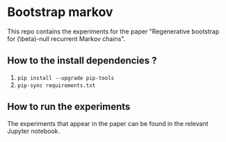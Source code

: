# Bootstrap markov

This repo contains the experiments for the paper "Regenerative bootstrap for \(\beta\)-null recurrent Markov chains".

## How to the install dependencies ?

1. `pip install --upgrade pip-tools`
2. `pip-sync requirements.txt`

## How to run the experiments

The experiments that appear in the paper can be found in the relevant Jupyter notebook.
